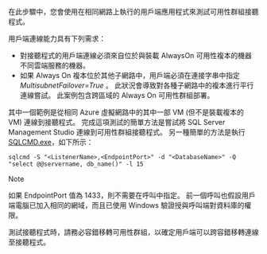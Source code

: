 在此步驟中，您會使用在相同網路上執行的用戶端應用程式來測試可用性群組接聽程式。

用戶端連線能力具有下列需求：

* 對接聽程式的用戶端連線必須來自位於與裝載 AlwaysOn 可用性複本的機器不同雲端服務的機器。
* 如果 Always On 複本位於其他子網路中，用戶端必須在連接字串中指定 *MultisubnetFailover=True* 。 此狀況會導致對各種子網路中的複本進行平行連線嘗試。 此案例包含跨區域的 Always On 可用性群組部署。

其中一個範例是從相同 Azure 虛擬網路中的其中一部 VM (但不是裝載複本的 VM) 連線到接聽程式。 完成這項測試的簡單方法是嘗試將 SQL Server Management Studio 連線到可用性群組接聽程式。 另一種簡單的方法是執行 [SQLCMD.exe](https://technet.microsoft.com/library/ms162773.aspx)，如下所示：

    sqlcmd -S "<ListenerName>,<EndpointPort>" -d "<DatabaseName>" -Q "select @@servername, db_name()" -l 15

> [!NOTE]
> 如果 EndpointPort 值為 1433，則不需要在呼叫中指定。 前一個呼叫也假設用戶端電腦已加入相同的網域，而且已使用 Windows 驗證授與呼叫端對資料庫的權限。
> 
> 

測試接聽程式時，請務必容錯移轉可用性群組，以確定用戶端可以跨容錯移轉連線至接聽程式。

